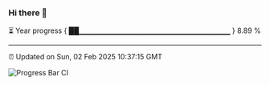 ### Hi there 👋

⏳ Year progress { ██▁▁▁▁▁▁▁▁▁▁▁▁▁▁▁▁▁▁▁▁▁▁▁▁▁▁▁▁ } 8.89 %

---

⏰ Updated on Sun, 02 Feb 2025 10:37:15 GMT

![Progress Bar CI](https://github.com/IshwaranRudhara/GIT-ACTION/workflows/Progress%20Bar%20CI/badge.svg)
